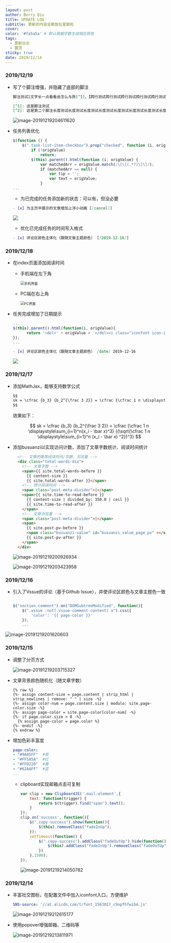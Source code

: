 ```yaml
---
layout: post
author: Berry Qiu
title: UPDATE LOG
subtitle: 更新的内容全都放在里面啦
cover: 
color: '#fa5a5a' # 默认根据字数生成相应颜色
tags: 
  - 更新日志
  - 置顶
sticky: true
date: 2019/12/14
---
```

### 2019/12/19

- 写了个脚注增强，并隐藏了底部的脚注

  ```markdown
  脚注测试1文字长一点看看会怎么与昂[^1]，【跨行测试跨行测试跨行测试跨行测试跨行测试跨行测试跨行测试跨行测试跨行测试跨行测试跨行测试跨行测试跨行测试跨行测试】一个段落多处脚注测试2[^2]
  
  [^1]: 这是脚注测试
  [^2]: 这是第二个脚注长度测试长度测试长度测试长度测试长度测试长度测试长度测试长度测试长度测试长度测试长度测试长度测试长度测试长度测试
  ```
  
  ![image-20191219204611620](\assets\images\blogImages\image-20191219204611620.png)
  
- 任务列表优化

  ```javascript
  $(function () {
      $(".task-list-item-checkbox").prop("checked", function (i, origValue) {
          if (!origValue)
              return;
          $(this).parent().html(function (i, origValue) {
              var matchedArr = origValue.match(/\[\[(.*?)\]\]/);
              if (matchedArr == null) {
                  var tip = '';
                  var text = origValue;
              }
  ...
  ```

  - 为已完成的任务添加新的状态：可以有，但没必要

  ```markdown
  - [x] 为主页中展示的文章增加上浮小动画 [[cancel]]
  ```

  ![](/assets/images/blogImages/更新汇报1.png)
  - 优化已完成任务的时间写入格式

  ```markdown
  - [x] 评论区颜色主体化（跟随文章主题颜色） [[2019-12-16]] 
  ```

### 2019/12/18

- 在index页面添加阅读时间	

  - 手机端在左下角

    <img src="/assets/images/blogImages/更新汇报2.png" alt="手机界面" style="zoom:75%;" />

  - PC端在右上角

    <img src="/assets/images/blogImages/更新汇报3.png" alt="PC界面" style="zoom:75%;" />

- 任务完成增加了日期提示

  ```javascript
  ...
  $(this).parent().html(function(i, origValue){
        return '<del>' + origValue + '</del><i class="iconfont icon-icon2 finished-task"></i>'+ $(this).children("[type=hidden]").val();
  });
  ...
  ```

  ```markdown
  - [x] 评论区颜色主体化（跟随文章主题颜色） [date] 2019-12-16
  ```

  

  ![](/assets/images/blogImages/195550.png)

### 2019/12/17

- 添加MathJax，能够支持数学公式

  ```markdown
  $$
  sk = \cfrac {b_3} {b_2^{\frac 3 2}} = \cfrac {\cfrac 1 n \displaystyle\sum_{i=1}^n(x_i - \bar x)^3} {(\sqrt{\cfrac 1 n \displaystyle\sum_{i=1}^n (x_i - \bar x) ^2})^3}
  $$
  ```

  ​效果如下：

  $$
  sk = \cfrac {b_3} {b_2^{\frac 3 2}} = \cfrac {\cfrac 1 n \displaystyle\sum_{i=1}^n(x_i - \bar x)^3} {(\sqrt{\cfrac 1 n \displaystyle\sum_{i=1}^n (x_i - \bar x) ^2})^3}
  $$


- 添加busuanzi以实现访问计数，添加了文章字数统计、阅读时间统计

  ```html
    <!-- 文章的推荐阅读时间/字数，浏览量 -->
    <div class="total-words-div">
      <!-- 文章字数 -->
      <span>{{ site.total-words-before }}
        {{ content-size }}
        {{ site.total-words-after }}</span>
      <!-- 预计阅读时间 -->
      <span class="post-meta-divider">|</span>
      <span>{{ site.time-to-read-before }}
        {{ content-size | divided_by: 350.0 | ceil }} 
        {{ site.time-to-read-after }}
      </span>
      <!-- 文章浏览量 -->
      <span class="post-meta-divider">|</span>
      <span>
        {{ site.post-pv-before }}
        <span class="busuanzi-value" id="busuanzi_value_page_pv" ></span>
        {{ site.post-pv-after }}
      </span>  
    </div>
  ```

  ![image-20191219200926934](\assets\images\blogImages\image-20191219200926934.png)

  ![image-20191219203423958](\assets\images\blogImages\image-20191219203423958.png)

### 2019/12/16

- 引入了Vssue的评论（基于Github Issue），并使评论区颜色与文章主题色一致

  ```javascript

  $("section.comment").on("DOMSubtreeModified", function(){
      $(".vssue :not(.vssue-comment-content) a").css({
          'color': '{{ page-color }}'
      });
      ...
  ```

![image-20191219201620603](\assets\images\blogImages\image-20191219201620603.png)

### 2019/12/15

- 调整了分页方式

  ![image-20191219203715327](\assets\images\blogImages\image-20191219203715327.png)

- 文章背景颜色随机化（随文章字数）

  ```
  {% raw %}
  {%- assign content-size = page.content | strip_html | strip_newlines | remove: " " | size -%}
  {%- assign color-num = page.content.size | modulo: site.page-color.size -%}
  {%- assign page-color = site.page-color[color-num] -%}
  {%- if page.color.size > 0 -%}
    {% assign page-color = page.color %}
  {%- endif -%}
  {% endraw %}
  ```
 

- 增加色彩丰富度

  ```yaml
  page-color: 
  - "#9A85FF"  #紫
  - "#FF5A5A"  #红
  - "#FFD220"  #黄
  - "#62AAFF"  #蓝
  ...
  ```

  - clipboard实现邮箱点击可复制

    ```javascript
    var clip = new ClipboardJS('.mail-element',{
        text: function(trigger) {
            return $(trigger).find("span").text();
        }
    });
    clip.on('success', function(){
        $(".copy-success").show(function(){
            $(this).removeClass("fadeInUp");
        });
        setTimeout(function() {
            $(".copy-success").addClass("fadeOutUp").hide(function(){
                $(this).addClass("fadeInUp").removeClass("fadeOutUp");
            })
        },1500);
    });
    ```

    ![image-20191219214050782](\assets\images\blogImages\image-20191219214050782.png)

### 2019/12/14

- 丰富社交图标，在配置文件中加入iconfont入口，方便维护

  ```yaml
  SNS-source: '//at.alicdn.com/t/font_1563017_c9npfhfwibm.js'
  ```

  ![image-20191219212615177](\assets\images\blogImages\image-20191219212615177.png)

- 使用popover增强邮箱、二维码等

  ![image-20191219213811971](\assets\images\blogImages\image-20191219213811971.png)

